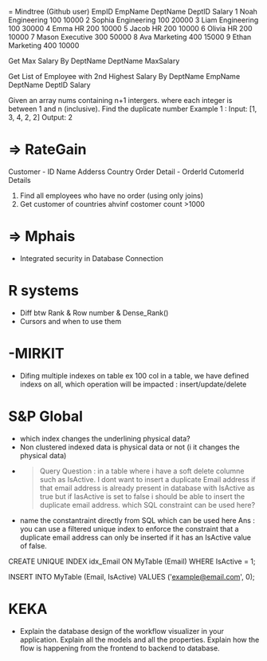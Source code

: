 = Mindtree (Github user)
 EmpID	    		EmpName	    	DeptName	  DeptID	Salary
	1		  Noah		Engineering	    100		10000
	2		  Sophia	Engineering	    100		20000
	3		  Liam		Engineering	    100		30000
	4		  Emma		HR				200		10000
	5		  Jacob		HR				200		10000
	6		  Olivia	HR				200		10000
	7		  Mason		Executive		300		50000
	8		  Ava		Marketing		400		15000
	9		  Ethan		Marketing		400		10000

Get Max Salary By DeptName DeptName MaxSalary

Get List of Employee with 2nd Highest Salary By DeptName EmpName DeptName DeptID Salary

Given an array nums containing n+1 intergers. where each integer is between 1 and n (inclusive). Find the duplicate number Example 1 : Input: [1, 3, 4, 2, 2] Output: 2


=> RateGain
============
Customer - ID Name Adderss Country
Order Detail - OrderId CutomerId Details

1. Find all employees who have no order (using only joins)
2. Get customer of countries ahvinf costomer count >1000

=> Mphais
===========
- Integrated security in Database Connection
 
R systems
=========
- Diff btw Rank & Row number & Dense_Rank()
- Cursors and when to use them

-MIRKIT
========
- Difing multiple indexes on table ex 100 col in a table, we have defined indexs on all, which operation will be impacted : insert/update/delete

S&P Global
==========
- which index changes the underlining physical data?
- Non clustered indexed data is physical data or not (i it changes the physical data)
- > Query
Question : in a table where i have a soft delete columne such as IsActive. I dont want to insert a duplicate Email address
if that email address is already present in database with IsActive as true but if IasActive is set to false i
should be able to insert the duplicate email address. which SQL constraint can be used here?
- name the constantraint directly from SQL which can be used here 
Ans : 
you can use a filtered unique index to enforce the constraint that a duplicate email address can only be inserted if it has an IsActive value of false.

CREATE UNIQUE INDEX idx_Email ON MyTable (Email) WHERE IsActive = 1;

INSERT INTO MyTable (Email, IsActive) VALUES ('example@email.com', 0);

KEKA
=====
- Explain the database design of the workflow visualizer in your application. Explain all the models and all the properties. Explain how the flow is happening from the frontend to backend to database.
	
